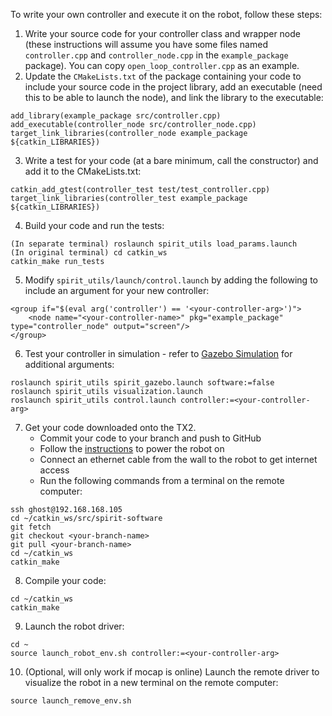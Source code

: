 To write your own controller and execute it on the robot, follow these steps:

1. Write your source code for your controller class and wrapper node (these instructions will assume you have some files named `controller.cpp` and `controller_node.cpp` in the `example_package` package). You can copy `open_loop_controller.cpp` as an example.
2. Update the `CMakeLists.txt` of the package containing your code to include your source code in the project library, add an executable (need this to be able to launch the node), and link the library to the executable:
```
add_library(example_package src/controller.cpp)
add_executable(controller_node src/controller_node.cpp)
target_link_libraries(controller_node example_package ${catkin_LIBRARIES})
```
3. Write a test for your code (at a bare minimum, call the constructor) and add it to the CMakeLists.txt:
```
catkin_add_gtest(controller_test test/test_controller.cpp)
target_link_libraries(controller_test example_package ${catkin_LIBRARIES})
```
4. Build your code and run the tests:
```
(In separate terminal) roslaunch spirit_utils load_params.launch
(In original terminal) cd catkin_ws
catkin_make run_tests
```
5. Modify `spirit_utils/launch/control.launch` by adding the following to include an argument for your new controller:
```
<group if="$(eval arg('controller') == '<your-controller-arg>')">
    <node name="<your-controller-name>" pkg="example_package" type="controller_node" output="screen"/>
</group>
```
6. Test your controller in simulation - refer to [Gazebo Simulation](https://github.com/robomechanics/spirit-software/wiki/4.-Gazebo-Simulator) for additional arguments:
```
roslaunch spirit_utils spirit_gazebo.launch software:=false
roslaunch spirit_utils visualization.launch
roslaunch spirit_utils control.launch controller:=<your-controller-arg>
```
7. Get your code downloaded onto the TX2.
   - Commit your code to your branch <your-branch-name> and push to GitHub
   - Follow the [instructions](https://github.com/robomechanics/spirit-software/wiki/2.-Running-the-Robot) to power the robot on
   - Connect an ethernet cable from the wall to the robot to get internet access
   - Run the following commands from a terminal on the remote computer:
```
ssh ghost@192.168.168.105
cd ~/catkin_ws/src/spirit-software
git fetch
git checkout <your-branch-name>
git pull <your-branch-name>
cd ~/catkin_ws
catkin_make
```
8. Compile your code:
```
cd ~/catkin_ws
catkin_make
```
9. Launch the robot driver:
```
cd ~
source launch_robot_env.sh controller:=<your-controller-arg>
```
10. (Optional, will only work if mocap is online) Launch the remote driver to visualize the robot in a new terminal on the remote computer:
```
source launch_remove_env.sh
```